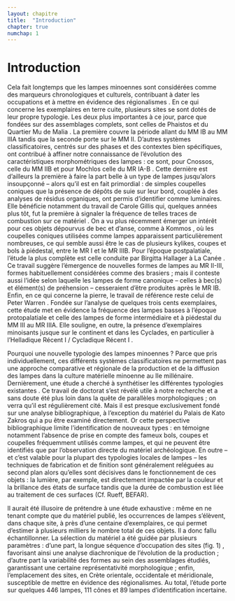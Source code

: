 ```yaml
---
layout: chapitre
title:  "Introduction"
chapter: true
numchap: 1
---
```



# Introduction

Cela fait longtemps que les lampes minoennes sont considérées comme des marqueurs chronologiques et culturels, contribuant à dater les occupations et à mettre en évidence des régionalismes . En ce qui concerne les exemplaires en terre cuite, plusieurs sites se sont dotés de leur propre typologie. Les deux plus importantes à ce jour, parce que fondées sur des assemblages complets, sont celles de Phaistos  et du Quartier Mu de Malia . La première couvre la période allant du MM IB  au MM IIIA tandis que la seconde porte sur le MM II. D’autres systèmes classificatoires, centrés sur des phases et des contextes bien spécifiques, ont contribué à affiner notre connaissance de l’évolution des caractéristiques morphométriques des lampes : ce sont, pour Cnossos, celle du MM IIB  et pour Mochlos celle du MR IA-B . Cette dernière est d’ailleurs la première à faire la part belle à un type de lampes jusqu’alors insoupçonné – alors qu’il est en fait primordial : de simples coupelles coniques que la présence de dépôts de suie sur leur bord, couplée à des analyses de résidus organiques, ont permis d’identifier comme luminaires. Elle bénéficie notamment du travail de Carole Gillis qui, quelques années plus tôt, fut la première à signaler la fréquence de telles traces de combustion sur ce matériel . On a vu plus récemment émerger un intérêt pour ces objets dépourvus de bec et d’anse, comme à Kommos , où les coupelles coniques utilisées comme lampes apparaissent particulièrement nombreuses, ce qui semble aussi être le cas de plusieurs kylikes, coupes et bols à piédestal, entre le MR I et le MR IIIB. Pour l’époque postpalatiale, l’étude la plus complète est celle conduite par Birgitta Hallager à La Canée . Ce travail suggère l’émergence de nouvelles formes de lampes au MR II-III, formes habituellement considérées comme des brasiers ; mais il conteste aussi l’idée selon laquelle les lampes de forme canonique – celles à bec(s) et élément(s) de préhension – cesseraient d’être produites après le MR IB. Enfin, en ce qui concerne la pierre, le travail de référence reste celui de Peter Warren . Fondée sur l’analyse de quelques trois cents exemplaires, cette étude met en évidence la fréquence des lampes basses à l’époque protopalatiale et celle des lampes de forme intermédiaire et à piédestal du MM III au MR IIIA. Elle souligne, en outre, la présence d’exemplaires minoisants jusque sur le continent et dans les Cyclades, en particulier à l’Helladique Récent I / Cycladique Récent I .

Pourquoi une nouvelle typologie des lampes minoennes ? Parce que pris individuellement, ces différents systèmes classificatoires ne permettent pas une approche comparative et régionale de la production et de la diffusion des lampes dans la culture matérielle minoenne au IIe millénaire. Dernièrement, une étude a cherché à synthétiser les différentes typologies existantes . Ce travail de doctorat s’est révélé utile à notre recherche et a sans doute été plus loin dans la quête de parallèles morphologiques ; on verra qu’il est régulièrement cité. Mais il est presque exclusivement fondé sur une analyse bibliographique, à l’exception du matériel du Palais de Kato Zakros qui a pu être examiné directement. Or cette perspective bibliographique limite l’identification de nouveaux types : en témoigne notamment l’absence de prise en compte des fameux bols, coupes et coupelles fréquemment utilisés comme lampes, et qui ne peuvent être identifiés que par l’observation directe du matériel archéologique. En outre – et c’est valable pour la plupart des typologies locales de lampes – les techniques de fabrication et de finition sont généralement reléguées au second plan alors qu’elles sont décisives dans le fonctionnement de ces objets : la lumière, par exemple, est directement impactée par la couleur et la brillance des états de surface tandis que la durée de combustion est liée au traitement de ces surfaces (Cf. Rueff, BEFAR).

Il aurait été illusoire de prétendre à une étude exhaustive : même en ne tenant compte que du matériel publié, les occurrences de lampes s’élèvent, dans chaque site, à près d’une centaine d’exemplaires, ce qui permet d’estimer à plusieurs milliers le nombre total de ces objets. Il a donc fallu échantillonner. La sélection du matériel a été guidée par plusieurs paramètres : d’une part, la longue séquence d’occupation des sites (fig. 1) , favorisant ainsi une analyse diachronique de l’évolution de la production ; d’autre part la variabilité des formes au sein des assemblages étudiés, garantissant une certaine représentativité morphologique ; enfin, l’emplacement des sites, en Crète orientale, occidentale et méridionale, susceptible de mettre en évidence des régionalismes. Au total, l’étude porte sur quelques 446 lampes, 111 cônes et 89 lampes d’identification incertaine.


